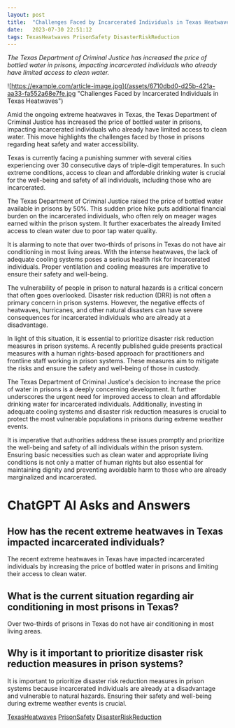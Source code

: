```yaml
---
layout: post
title:  "Challenges Faced by Incarcerated Individuals in Texas Heatwaves"
date:   2023-07-30 22:51:12 
tags: TexasHeatwaves PrisonSafety DisasterRiskReduction
---
```

*The Texas Department of Criminal Justice has increased the price of bottled water in prisons, impacting incarcerated individuals who already have limited access to clean water.*

![https://example.com/article-image.jpg](/assets/6710dbd0-d25b-421a-aa33-fa552a68e7fe.jpg "Challenges Faced by Incarcerated Individuals in Texas Heatwaves")

Amid the ongoing extreme heatwaves in Texas, the Texas Department of Criminal Justice has increased the price of bottled water in prisons, impacting incarcerated individuals who already have limited access to clean water. This move highlights the challenges faced by those in prisons regarding heat safety and water accessibility.

Texas is currently facing a punishing summer with several cities experiencing over 30 consecutive days of triple-digit temperatures. In such extreme conditions, access to clean and affordable drinking water is crucial for the well-being and safety of all individuals, including those who are incarcerated.

The Texas Department of Criminal Justice raised the price of bottled water available in prisons by 50%. This sudden price hike puts additional financial burden on the incarcerated individuals, who often rely on meager wages earned within the prison system. It further exacerbates the already limited access to clean water due to poor tap water quality.

It is alarming to note that over two-thirds of prisons in Texas do not have air conditioning in most living areas. With the intense heatwaves, the lack of adequate cooling systems poses a serious health risk for incarcerated individuals. Proper ventilation and cooling measures are imperative to ensure their safety and well-being.

The vulnerability of people in prison to natural hazards is a critical concern that often goes overlooked. Disaster risk reduction (DRR) is not often a primary concern in prison systems. However, the negative effects of heatwaves, hurricanes, and other natural disasters can have severe consequences for incarcerated individuals who are already at a disadvantage.

In light of this situation, it is essential to prioritize disaster risk reduction measures in prison systems. A recently published guide presents practical measures with a human rights-based approach for practitioners and frontline staff working in prison systems. These measures aim to mitigate the risks and ensure the safety and well-being of those in custody.

The Texas Department of Criminal Justice's decision to increase the price of water in prisons is a deeply concerning development. It further underscores the urgent need for improved access to clean and affordable drinking water for incarcerated individuals. Additionally, investing in adequate cooling systems and disaster risk reduction measures is crucial to protect the most vulnerable populations in prisons during extreme weather events.

It is imperative that authorities address these issues promptly and prioritize the well-being and safety of all individuals within the prison system. Ensuring basic necessities such as clean water and appropriate living conditions is not only a matter of human rights but also essential for maintaining dignity and preventing avoidable harm to those who are already marginalized and incarcerated.


# ChatGPT AI Asks and Answers
## How has the recent extreme heatwaves in Texas impacted incarcerated individuals?
The recent extreme heatwaves in Texas have impacted incarcerated individuals by increasing the price of bottled water in prisons and limiting their access to clean water.

## What is the current situation regarding air conditioning in most prisons in Texas?
Over two-thirds of prisons in Texas do not have air conditioning in most living areas.

## Why is it important to prioritize disaster risk reduction measures in prison systems?
It is important to prioritize disaster risk reduction measures in prison systems because incarcerated individuals are already at a disadvantage and vulnerable to natural hazards. Ensuring their safety and well-being during extreme weather events is crucial.


[TexasHeatwaves](/tags/TexasHeatwaves) [PrisonSafety](/tags/PrisonSafety) [DisasterRiskReduction](/tags/DisasterRiskReduction)